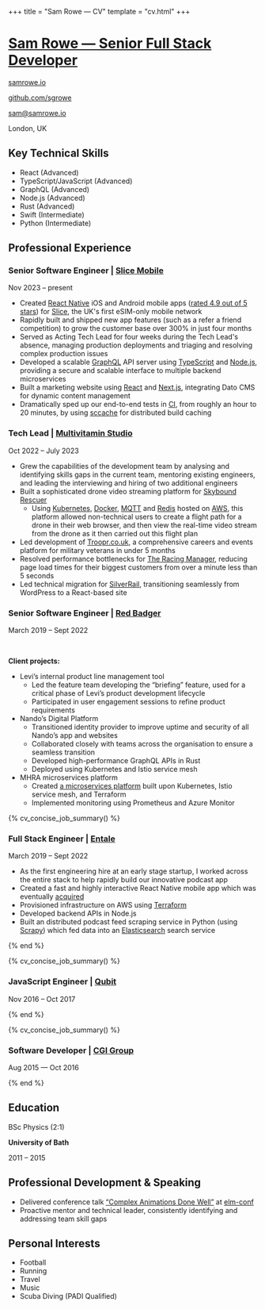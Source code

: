 +++
title = "Sam Rowe — CV"
template = "cv.html"
+++

# [Sam Rowe — Senior Full Stack Developer](https://samrowe.io/)

<div class="pt-2 space-y-3">

[samrowe.io](https://samrowe.io/)

[github.com/sgrowe](https://github.com/sgrowe/)

[sam@samrowe.io](mailto:sam@samrowe.io)

London, UK

</div>

<!-- ## Professional Summary

A versatile full stack developer with 10+ years of experience delivering innovative technical solutions across retail, finance, hospitality, and public sector industries. Proven track record of leading complex software projects, mentoring teams, and driving technical excellence through cutting-edge technologies and strategic problem-solving. Adept at bridging technical complexity with business needs, with a strong background in microservices, cloud infrastructure, and mobile application development. -->

## Key Technical Skills

- React <span class="opacity-80 font-light">(Advanced)</span>
- TypeScript/JavaScript <span class="opacity-80 font-light">(Advanced)</span>
- GraphQL <span class="opacity-80 font-light">(Advanced)</span>
- Node.js <span class="opacity-80 font-light">(Advanced)</span>
- Rust <span class="opacity-80 font-light">(Advanced)</span>
- Swift <span class="opacity-80 font-light">(Intermediate)</span>
- Python <span class="opacity-80 font-light">(Intermediate)</span>

## Professional Experience

### Senior Software Engineer | [Slice Mobile](https://slicemobile.com/)

Nov 2023 – present

- Created [React Native](https://reactnative.dev/) iOS and Android mobile apps ([rated <span class="lining-nums">4.9 out of 5</span> stars](https://apps.apple.com/gb/app/slice-mobile/id6470301393)) for [Slice](https://slicemobile.com), the UK's first eSIM-only mobile network
- Rapidly built and shipped new app features (such as a refer a friend competition) to grow the customer base over 300% in just four months
- Served as Acting Tech Lead for four weeks during the Tech Lead's absence, managing production deployments and triaging and resolving complex production issues
- Developed a scalable [GraphQL](https://graphql.org/) API server using [TypeScript](https://www.typescriptlang.org/) and [Node.js](https://nodejs.org), providing a secure and scalable interface to multiple backend microservices
- Built a marketing website using [React](https://react.dev/) and [Next.js](https://nextjs.org/), integrating Dato CMS for dynamic content management
- Dramatically sped up our end-to-end tests in [CI](https://martinfowler.com/articles/continuousIntegration.html), from roughly an hour to 20 minutes, by using [sccache](https://github.com/mozilla/sccache#readme) for distributed build caching

### Tech Lead | [Multivitamin Studio](https://multivitamin.studio/)

Oct 2022 – July 2023

- Grew the capabilities of the development team by analysing and identifying skills gaps in the current team, mentoring existing engineers, and leading the interviewing and hiring of two additional engineers
- Built a sophisticated drone video streaming platform for [Skybound Rescuer](https://skyboundrescuerproject.com/)
  - Using [Kubernetes](https://kubernetes.io/), [Docker](https://www.docker.com/), [MQTT](https://mqtt.org/) and [Redis](https://redis.io/) hosted on [AWS](https://aws.amazon.com/), this platform allowed non-technical users to create a flight path for a drone in their web browser, and then view the real-time video stream from the drone as it then carried out this flight plan
- Led development of [Troopr.co.uk](https://www.troopr.co.uk/), a comprehensive careers and events platform for military veterans in under 5 months
- Resolved performance bottlenecks for [The Racing Manager](https://theracingmanager.com/), reducing page load times for their biggest customers from over a minute less than 5 seconds
- Led technical migration for [SilverRail](https://silverrailtech.com/), transitioning seamlessly from WordPress to a React-based site

### Senior Software Engineer | [Red Badger](https://red-badger.com/)

March 2019 – Sept 2022

<br />

**Client projects:**

- Levi’s internal product line management tool
  - Led the feature team developing the “briefing” feature, used for a critical phase of Levi’s product development lifecycle
  - Participated in user engagement sessions to refine product requirements
- Nando’s Digital Platform
  - Transitioned identity provider to improve uptime and security of all Nando’s app and websites
  - Collaborated closely with teams across the organisation to ensure a seamless transition
  - Developed high-performance GraphQL APIs in Rust
  - Deployed using Kubernetes and Istio service mesh
- MHRA microservices platform
  - Created [a microservices platform](https://github.com/MHRA/products) built upon Kubernetes, Istio service mesh, and Terraform
  - Implemented monitoring using Prometheus and Azure Monitor

{% cv_concise_job_summary() %}

### Full Stack Engineer | [Entale](https://www.dmgventures.co.uk/portfolio/dmgt-acquires-podcast-innovator-entale/)

March 2019 – Sept 2022

- As the first engineering hire at an early stage startup, I worked across the entire stack to help rapidly build our innovative podcast app
- Created a fast and highly interactive React Native mobile app which was eventually [acquired](https://www.dmgventures.co.uk/portfolio/dmgt-acquires-podcast-innovator-entale/)
- Provisioned infrastructure on AWS using [Terraform](https://www.terraform.io/)
- Developed backend APIs in Node.js
- Built an distributed podcast feed scraping service in Python (using [Scrapy](https://scrapy.org/)) which fed data into an [Elasticsearch](https://www.elastic.co/elasticsearch) search service

{% end %}

{% cv_concise_job_summary() %}

### JavaScript Engineer | [Qubit](https://www.coveo.com/en/company/news-releases/2021/coveo-acquires-qubit)

Nov 2016 – Oct 2017

{% end %}

{% cv_concise_job_summary() %}

### Software Developer | [CGI Group](https://www.cgi.com/)

Aug 2015 — Oct 2016

{% end %}

## Education

BSc Physics (2:1)

**University of Bath**

2011 – 2015

## Professional Development & Speaking

- Delivered conference talk [“Complex Animations Done Well”](https://youtu.be/DBVHxkMBfF4) at [elm-conf](https://2018.elm-conf.us/schedule)
- Proactive mentor and technical leader, consistently identifying and addressing team skill gaps

## Personal Interests

- Football
- Running
- Travel
- Music
- Scuba Diving (PADI Qualified)
